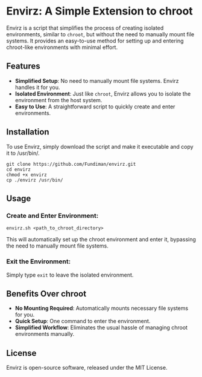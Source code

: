 # Envirz: A Simple Extension to chroot

Envirz is a script that simplifies the process of creating isolated environments, similar to `chroot`, but without the need to manually mount file systems. It provides an easy-to-use method for setting up and entering chroot-like environments with minimal effort.

## Features

- **Simplified Setup**: No need to manually mount file systems. Envirz handles it for you.
- **Isolated Environment**: Just like `chroot`, Envirz allows you to isolate the environment from the host system.
- **Easy to Use**: A straightforward script to quickly create and enter environments.

## Installation

To use Envirz, simply download the script and make it executable and copy it to /usr/bin/.

```
git clone https://github.com/Fundiman/envirz.git
cd envirz
chmod +x envirz
cp ./envirz /usr/bin/
```

## Usage

### Create and Enter Environment:
```
envirz.sh <path_to_chroot_directory>
```

This will automatically set up the chroot environment and enter it, bypassing the need to manually mount file systems.

### Exit the Environment:
Simply type `exit` to leave the isolated environment.

## Benefits Over chroot

- **No Mounting Required**: Automatically mounts necessary file systems for you.
- **Quick Setup**: One command to enter the environment.
- **Simplified Workflow**: Eliminates the usual hassle of managing chroot environments manually.

## License

Envirz is open-source software, released under the MIT License.
